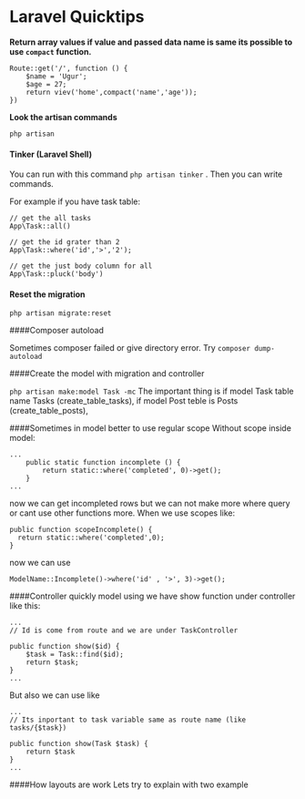 # Laravel Quicktips

**Return array values if value and passed data name is same its possible to use `compact` function.**

```
Route::get('/', function () {
    $name = 'Ugur';
    $age = 27;
    return viev('home',compact('name','age'));
})
```


**Look the artisan commands**

`php artisan`
 


#### Tinker (Laravel Shell)

You can run with this command `php artisan tinker` . Then you can write commands.

For example if you have task table:
```
// get the all tasks
App\Task::all()

// get the id grater than 2
App\Task::where('id','>','2');

// get the just body column for all
App\Task::pluck('body')
```
 
#### Reset the migration 

`php artisan migrate:reset`



####Composer autoload 

Sometimes composer failed or give directory error. Try `composer dump-autoload`


####Create the model with migration and controller 

`php artisan make:model Task -mc`
The important thing is if model Task table name Tasks (create_table_tasks), if model Post teble is Posts (create_table_posts),


####Sometimes in model better to use regular scope 
Without scope inside model:
```
...
    public static function incomplete () {
        return static::where('completed', 0)->get();
    }
...
```
now we can get incompleted rows but we can not make more where query or cant use other functions more. When we use scopes like:

```
public function scopeIncomplete() { 
  return static::where('completed',0);
}

``` 

now we can use 

```
ModelName::Incomplete()->where('id' , '>', 3)->get();

```

####Controller quickly model using
we have show function under controller like this:

```
...
// Id is come from route and we are under TaskController

public function show($id) {
    $task = Task::find($id);
    return $task;
}
...
```

But also we can use like 

```
...
// Its inportant to task variable same as route name (like tasks/{$task})

public function show(Task $task) {
    return $task
}
...
```

####How layouts are work
Lets try to explain with two example 









